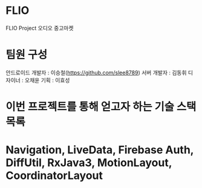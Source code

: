 # FLIO
FLIO Project 오디오 중고마켓

# 팀원 구성
안드로이드 개발자 : 이승철(https://github.com/slee8789)
서버 개발자 : 김동휘
디자이너 : 오채윤
기획 : 이효성

# 이번 프로젝트를 통해 얻고자 하는 기술 스택 목록
# Navigation, LiveData, Firebase Auth, DiffUtil, RxJava3, MotionLayout, CoordinatorLayout
